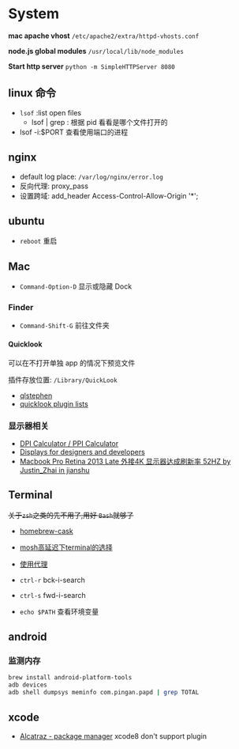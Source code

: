 # System

**mac apache vhost** `/etc/apache2/extra/httpd-vhosts.conf`

**node.js global modules** `/usr/local/lib/node_modules`

**Start http server** `python -m SimpleHTTPServer 8080`

## linux 命令

* `lsof` :list open files
  * lsof | grep <pid>: 根据 pid 看看是哪个文件打开的
* lsof -i:$PORT 查看使用端口的进程

## nginx

* default log place: `/var/log/nginx/error.log`
* 反向代理: proxy_pass
* 设置跨域: add_header Access-Control-Allow-Origin '*';

## ubuntu

* `reboot` 重启

## Mac

* `Command-Option-D` 显示或隐藏 Dock

### Finder

* `Command-Shift-G` 前往文件夹

#### Quicklook

可以在不打开单独 app 的情况下预览文件

插件存放位置: `/Library/QuickLook`

* [qlstephen](https://github.com/whomwah/qlstephen)
* [quicklook plugin lists](https://github.com/sindresorhus/quick-look-plugins)

### 显示器相关

* [DPI Calculator / PPI Calculator](https://www.sven.de/dpi/)
* [Displays for designers and developers](https://bjango.com/articles/macexternaldisplays/)
* [Macbook Pro Retina 2013 Late 外接4K 显示器达成刷新率 52HZ by Justin_Zhai in jianshu](https://www.jianshu.com/p/78745098686b)

## Terminal

~~关于`zsh`之类的先不用了,用好 `Bash`就够了~~

* [homebrew-cask](https://github.com/caskroom/homebrew-cask)
* [mosh高延迟下terminal的选择](https://mosh.mit.edu/)
* [使用代理](http://blog.fazero.cc/2015/09/15/%E8%AE%A9%E7%BB%88%E7%AB%AF%E8%B5%B0%E4%BB%A3%E7%90%86%E7%9A%84%E5%87%A0%E7%A7%8D%E6%96%B9%E6%B3%95/)

* `ctrl-r` bck-i-search
* `ctrl-s` fwd-i-search
* `echo $PATH` 查看环境变量

## android

### 监测内存

```bash
brew install android-platform-tools
adb devices
adb shell dumpsys meminfo com.pingan.papd | grep TOTAL
```

## xcode

* [Alcatraz - package manager](http://alcatraz.io/) xcode8 don't support plugin

